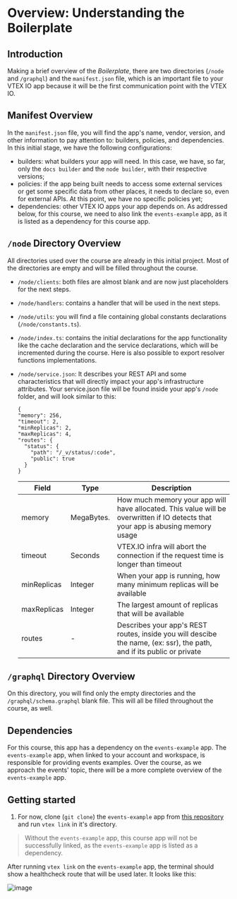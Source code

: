 # Overview: Understanding the Boilerplate

## Introduction

Making a brief overview of the _Boilerplate_, there are two directories (`/node` and `/graphql`) and the `manifest.json` file, which is an important file to your VTEX IO app because it will be the first communication point with the VTEX IO.

## Manifest Overview

In the `manifest.json` file, you will find the app's name, vendor, version, and other information to pay attention to: builders, policies, and dependencies. In this initial stage, we have the following configurations:

- builders: what builders your app will need. In this case, we have, so far, only the `docs builder` and the `node builder`, with their respective versions;
- policies: if the app being built needs to access some external services or get some specific data from other places, it needs to declare so, even for external APIs. At this point, we have no specific policies yet;
- dependencies: other VTEX IO apps your app depends on. As addressed below, for this course, we need to also link the `events-example` app, as it is listed as a dependency for this course app.

## `/node` Directory Overview

All directories used over the course are already in this initial project. Most of the directories are empty and will be filled throughout the course.

- `/node/clients`: both files are almost blank and are now just placeholders for the next steps.

- `/node/handlers`: contains a handler that will be used in the next steps.

- `/node/utils`: you will find a file containing global constants declarations (`/node/constants.ts`).

- `/node/index.ts`: contains the initial declarations for the app functionality like the cache declaration and the service declarations, which will be incremented during the course. Here is also possible to export resolver functions implementations.

- `/node/service.json`: It describes your REST API and some characteristics that will directly impact your app's infrastructure attributes.
  Your service.json file will be found inside your app's `/node` folder, and will look similar to this:

  ```
  {
  "memory": 256,
  "timeout": 2,
  "minReplicas": 2,
  "maxReplicas": 4,
  "routes": {
    "status": {
      "path": "/_v/status/:code",
      "public": true
    }
  }
  ```

  | Field       | Type       | Description                                                                                                                      |
  | ----------- | ---------- | -------------------------------------------------------------------------------------------------------------------------------- |
  | memory      | MegaBytes. | How much memory your app will have allocated. This value will be overwritten if IO detects that your app is abusing memory usage |
  | timeout     | Seconds    | VTEX.IO infra will abort the connection if the request time is longer than timeout                                               |
  | minReplicas | Integer    | When your app is running, how many minimum replicas will be available                                                            |
  | maxReplicas | Integer    | The largest amount of replicas that will be available                                                                            |
  | routes      | -          | Describes your app's REST routes, inside you will descibe the name, (ex: ssr), the path, and if its public or private            |

## `/graphql` Directory Overview

On this directory, you will find only the empty directories and the `/graphql/schema.graphql` blank file. This will all be filled throughout the course, as well.

## Dependencies

For this course, this app has a dependency on the `events-example` app. The `events-example` app, when linked to your account and workspace, is responsible for providing events examples. Over the course, as we approach the events' topic, there will be a more complete overview of the `events-example` app.

## Getting started

1. For now, clone (`git clone`) the `events-example` app from [this repository](https://github.com/vtex-apps/events-example) and run `vtex link` in it's directory.

> Without the `events-example` app, this course app will not be successfully linked, as the `events-example` app is listed as a dependency.

After running `vtex link` on the `events-example` app, the terminal should show a healthcheck route that will be used later. It looks like this:

![image](https://user-images.githubusercontent.com/43679629/83797811-91777480-a679-11ea-9bc9-9d32ace321d7.png)
